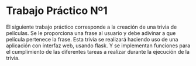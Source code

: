 # Trabajo Práctico Nº1
El siguiente trabajo práctico corresponde a la creación de una trivia de películas.
Se le proporciona una frase al usuario y debe adivinar a que película pertenece la frase.
Esta trivia se realizará haciendo uso de una aplicación con interfaz web, usando flask. Y se implementan funciones para el cumplimiento de las diferentes tareas a realizar durante la ejecución de la trivia.
